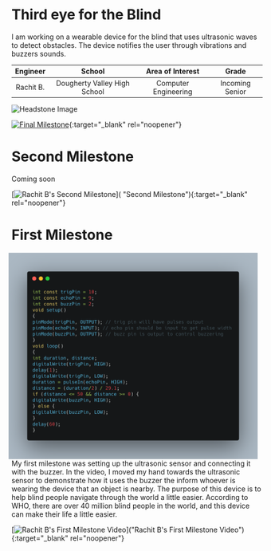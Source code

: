 # Third eye for the Blind
I am working on a wearable device for the blind that uses ultrasonic waves to detect obstacles. The device notifies the user through vibrations and buzzers sounds.

| Engineer | School | Area of Interest | Grade |
|:--:|:--:|:--:|:--:|
| Rachit B. | Dougherty Valley High School | Computer Engineering | Incoming Senior

![Headstone Image](https://bluestampengineering.com/wp-content/uploads/2016/05/improve.jpg)


[![Final Milestone](https://res.cloudinary.com/marcomontalbano/image/upload/v1612573869/video_to_markdown/images/youtube--F7M7imOVGug-c05b58ac6eb4c4700831b2b3070cd403.jpg )](https://www.youtube.com/watch?v=F7M7imOVGug&feature=emb_logo "Final Milestone"){:target="_blank" rel="noopener"}

# Second Milestone
Coming soon

[![Rachit B's Second Milestone]()]( "Second Milestone"){:target="_blank" rel="noopener"}
# First Milestone
<img src="Images/carbon.png" width=500 align=center style="float:right; padding-right:10px">

My first milestone was setting up the ultrasonic sensor and connecting it with the buzzer. In the video, I moved my hand towards the ultrasonic sensor to demonstrate how it uses the buzzer the inform whoever is wearing the device that an object is nearby. The purpose of this device is to help blind people navigate through the world a little easier. According to WHO, there are over 40 million blind people in the world, and this device can make their life a little easier.


[![Rachit B's First Milestone Video](https://res.cloudinary.com/marcomontalbano/image/upload/v1628096709/video_to_markdown/images/youtube--PRZMkeFm2GY-c05b58ac6eb4c4700831b2b3070cd403.jpg)]("Rachit B's First Milestone Video"){:target="_blank" rel="noopener"}



